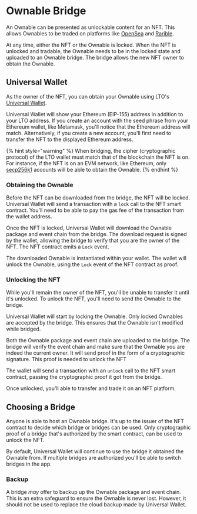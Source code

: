 # Ownable Bridge

An Ownable can be presented as unlockable content for an NFT. This allows Ownables to be traded on platforms like [OpenSea](https://opensea.io/) and [Rarible](https://rarible.com/).

At any time, either the NFT or the Ownable is locked. When the NFT is unlocked and tradable, the Ownable needs to be in the locked state and uploaded to an Ownable bridge. The bridge allows the new NFT owner to obtain the Ownable.

## Universal Wallet

As the owner of the NFT, you can obtain your Ownable using LTO's [Universal Wallet](../wallets/universal-wallet.md).

Universal Wallet will show your Ethereum (EIP-155) address in addition to your LTO address. If you create an account with the seed phrase from your Ethereum wallet, like Metamask, you'll notice that the Ethereum address will match. Alternatively, if you create a new account, you'll first need to transfer the NFT to the displayed Ethereum address.

{% hint style="warning" %}
When bridging, the cipher (cryptographic protocol) of the LTO wallet must match that of the blockchain the NFT is on. For instance, if the NFT is on an EVM network, like Ethereum, only [secp256k1](../protocol/accounts.md#secp256k1) accounts will be able to obtain the Ownable.
{% endhint %}

### Obtaining the Ownable

Before the NFT can be downloaded from the bridge, the NFT will be locked. Universal Wallet will send a transaction with a `lock` call to the NFT smart contract. You'll need to be able to pay the gas fee of the transaction from the wallet address.

Once the NFT is locked, Universal Wallet will download the Ownable package and event chain from the bridge. The download request is signed by the wallet, allowing the bridge to verify that you are the owner of the NFT. The NFT contract emits a `Lock` event.

The downloaded Ownable is instantiated within your wallet. The wallet will unlock the Ownable, using the `Lock` event of the NFT contract as proof.

### Unlocking the NFT

While you'll remain the owner of the NFT, you'll be unable to transfer it until it's unlocked. To unlock the NFT, you'll need to send the Ownable to the bridge.

Universal Wallet will start by locking the Ownable. Only locked Ownables are accepted by the bridge. This ensures that the Ownable isn't modified while bridged.

Both the Ownable package and event chain are uploaded to the bridge. The bridge will verify the event chain and make sure that the Ownable you are indeed the current owner. It will send proof in the form of a cryptographic signature. This proof is needed to unlock the NFT

The wallet will send a transaction with an `unlock` call to the NFT smart contract, passing the cryptographic proof it got from the bridge.

Once unlocked, you'll able to transfer and trade it on an NFT platform.

## Choosing a Bridge

Anyone is able to host an Ownable bridge. It's up to the issuer of the NFT contract to decide which bridge or bridges can be used. Only cryptographic proof of a bridge that's authorized by the smart contract, can be used to unlock the NFT.

By default, Universal Wallet will continue to use the bridge it obtained the Ownable from. If multiple bridges are authorized you'll be able to switch bridges in the app.

### Backup

A bridge _may_ offer to backup up the Ownable package and event chain. This is an extra safeguard to ensure the Ownable is never lost. However, it should not be used to replace the cloud backup made by Universal Wallet.
